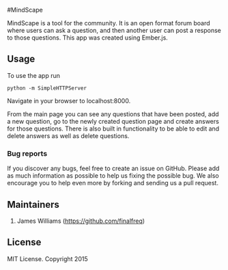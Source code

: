 #MindScape

MindScape is a tool for the community. It is an open format forum board where users can ask a question, and then another user can post a response to those questions. This app was created using Ember.js.

## Usage

To use the app run
```
python -m SimpleHTTPServer
```
Navigate in your browser to localhost:8000.

From the main page you can see any questions that have been posted, add a new question, go to the newly created question page and create answers for those questions. There is also built in functionality to be able to edit and delete answers as well as delete questions. 

### Bug reports

If you discover any bugs, feel free to create an issue on GitHub. Please add as much information as
possible to help us fixing the possible bug. We also encourage you to help even more by forking and
sending us a pull request.


## Maintainers
1. James Williams (https://github.com/finalfreq)



## License
MIT License. Copyright 2015
